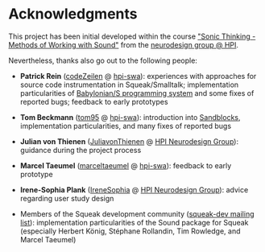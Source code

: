 # Acknowledgments

This project has been initial developed within the course ["Sonic Thinking - Methods of Working with Sound"](https://hpi.de/studium/im-studium/lehrveranstaltungen/it-systems-engineering-ma/lehrveranstaltung/sose-21-3286-sonic-thinking-seminar-_-methods-of-working-with-sound.html) from the [neurodesign group @ HPI](https://hpi.de/neurodesign/home.html).

Nevertheless, thanks also go out to the following people:

- **Patrick Rein** ([codeZeilen](https://github.com/codeZeilen) @ [hpi-swa](https://github.com/hpi-swa)): experiences with approaches for source code instrumentation in Squeak/Smalltalk; implementation particularities of [Babylonian/S programming system](https://github.com/hpi-swa-lab/babylonian-programming-smalltalk) and some fixes of reported bugs; feedback to early prototypes
- **Tom Beckmann** ([tom95](https://github.com/tom95) @ [hpi-swa](https://github.com/hpi-swa)): introduction into [Sandblocks](https://github.com/tom95/sandblocks), implementation particularities, and many fixes of reported bugs
- **Julian von Thienen** ([JuliavonThienen](https://github.com/JuliavonThienen) @ [HPI Neurodesign Group](https://hpi.de/neurodesign/home.html)): guidance during the project process

- **Marcel Taeumel** ([marceltaeumel](https://github.com/marceltaeumel) @ [hpi-swa](https://github.com/hpi-swa)): feedback to early prototype
- **Irene-Sophia Plank** ([IreneSophia](https://github.com/IreneSophia) @ [HPI Neurodesign Group](https://hpi.de/neurodesign/home.html)): advice regarding user study design
- Members of the Squeak development community ([squeak-dev mailing list](http://lists.squeakfoundation.org/pipermail/squeak-dev/)): implementation particularities of the Sound package for Squeak (especially Herbert König, Stéphane Rollandin, Tim Rowledge, and Marcel Taeumel)
